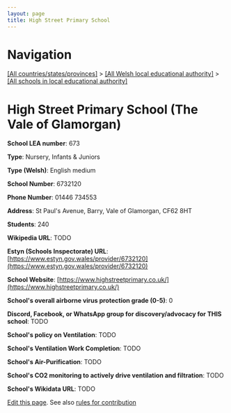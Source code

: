 ```yaml
---
layout: page
title: High Street Primary School
---
```

# Navigation

[[All countries/states/provinces]](../../..) > [[All Welsh local educational authority]](../..) > [[All schools in local educational authority]](..)

# High Street Primary School (The Vale of Glamorgan)

**School LEA number**: 673

**Type**: Nursery, Infants & Juniors

**Type (Welsh)**: English medium

**School Number**: 6732120

**Phone Number**: 01446 734553

**Address**: St  Paul's Avenue, Barry, Vale of Glamorgan, CF62 8HT

**Students**: 240

**Wikipedia URL**: TODO

**Estyn (Schools Inspectorate) URL**: [https://www.estyn.gov.wales/provider/6732120](https://www.estyn.gov.wales/provider/6732120)

**School Website**: [https://www.highstreetprimary.co.uk/](https://www.highstreetprimary.co.uk/)

**School's overall airborne virus protection grade (0-5)**: 0

**Discord, Facebook, or WhatsApp group for discovery/advocacy for THIS school**: TODO

**School's policy on Ventilation**: TODO

**School's Ventilation Work Completion**: TODO

**School's Air-Purification**: TODO

**School's CO2 monitoring to actively drive ventilation and filtration**: TODO

**School's Wikidata URL**: TODO




[Edit this page](https://github.com/ventilate-schools/Wales/edit/prif/./The_Vale_of_Glamorgan/High_Street_Primary_School.md). See also [rules for contribution](../../../contribution-rules/)